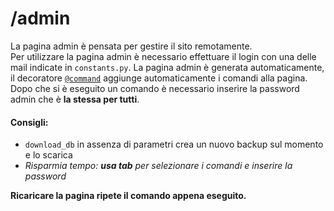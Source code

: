 # /admin
La pagina admin è pensata per gestire il sito remotamente.\
Per utilizzare la pagina admin è necessario effettuare il login con una delle mail indicate in `constants.py`.
La pagina admin è generata automaticamente, il decoratore [`@command`](../admin.py) aggiunge automaticamente i comandi alla pagina.\
Dopo che si è eseguito un comando è necessario inserire la password admin che è **la stessa per tutti**.

#### Consigli:
- `download_db` in assenza di parametri crea un nuovo backup sul momento e lo scarica
- *Risparmia tempo: **usa tab** per selezionare i comandi e inserire la password*

**Ricaricare la pagina ripete il comando appena eseguito.**
